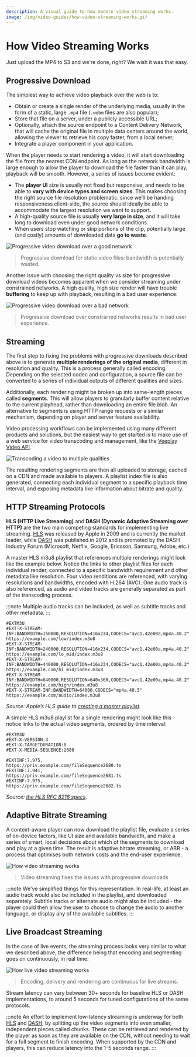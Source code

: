 ```yaml
---
description: A visual guide to how modern video streaming works.
image: /img/video-guides/how-video-streaming-works.gif
---
```


# How Video Streaming Works

Just upload the MP4 to S3 and we're done, right? We wish it was that easy.

## Progressive Download

The simplest way to achieve video playback over the web is to:

- Obtain or create a single render of the underlying media, usually in the form of a static, large `.mp4` file (`.webm` files are also popular);
- Store that file on a server, under a publicly accessible URL;
- Optionally, attach the source endpoint to a Content Delivery Network, that will cache the original file in multiple data centers around the world, allowing the viewer to retrieve his copy  faster, from a local server;
- Integrate a player component in your application.

When the player needs to start rendering a video, it will start downloading the file from the nearest CDN endpoint. As long as the network bandwidth is large enough to allow the player to download the file faster than it can play, playback will be smooth. However, a series of issues become evident:

- The **player UI** size is usually not fixed but responsive, and needs to be able to **vary with device types and screen sizes**. This makes choosing the right source file resolution problematic: since we’ll be handing responsiveness client-side, the source should ideally be able to accommodate the largest resolution we want to support.
- A high-quality source file is usually **very large in size**, and it will take long to download even under good network conditions.
- When users stop watching or skip portions of the clip, potentially large (and costly) amounts of downloaded data **go to waste**.

![Progressive video download over a good network](/img/video-guides/progressive-video-download-good-network.gif)
> Progressive download for static video files: bandwidth is potentially wasted.

Another issue with choosing the right quality vs size for progressive download videos becomes apparent when we consider streaming under constrained networks. A high quality, high size render will have trouble **buffering** to keep up with playback, resulting in a bad user experience:

![Progressive video download over a bad network](/img/video-guides/progressive-video-download-bad-network.gif)
> Progressive download over constrained networks results in bad user experience.

## Streaming

The first step to fixing the problems with progressive downloads described above is to generate **multiple renderings of the original media**, different in resolution and quality. This is a process generally called encoding. Depending on the selected codec and configuration, a source file can be converted to a series of individual outputs of different qualities and sizes.

Additionally, each rendering might be broken up into same-length pieces called **segments**. This will allow players to granularly buffer content relative to the current playhead, rather than downloading an entire file blob. An alternative to segments is using HTTP range requests or a similar mechanism, depending on player and server feature availability.

Video processing workflows can be implemented using many different products and solutions, but the easiest way to get started is to make use of a web service for video transcoding and management, like the [Veeplay Video API](https://veeplay.com/video-api-cloud/).

![Transcoding a video to multiple qualities](/img/video-guides/video-transcoding-multiple-quality.png)

The resulting rendering segments are then all uploaded to storage, cached on a CDN and made available to players. A playlist index file is also generated, connecting each individual segment to a specific playback time interval, and exposing metadata like information about bitrate and quality.

## HTTP Streaming Protocols

**HLS (HTTP Live Streaming)** and **DASH (Dynamic Adaptive Streaming over HTTP)** are the two main competing standards for implementing live streaming. [HLS](https://developer.apple.com/streaming/) was released by Apple in 2009 and is currently the market leader, while [DASH](https://dashif.org/) was published in 2012 and is promoted by the DASH Industry Forum (Microsoft, Netflix, Google, Ericsson, Samsung, Adobe, etc.)

A master HLS m3u8 playlist that references multiple renderings might look like the example below. Notice the links to other playlist files for each individual render, connected to a specific bandwidth requirement and other metadata like resolution. Four video renditions are referenced, with varying resolutions and bandwidths, encoded with H.264 (AVC). One audio track is also referenced, as audio and video tracks are generally separated as part of the transcoding process.

:::note
Multiple audio tracks can be included, as well as subtitle tracks and other metadata.
:::

    #EXTM3U
    #EXT-X-STREAM-INF:BANDWIDTH=150000,RESOLUTION=416x234,CODECS="avc1.42e00a,mp4a.40.2"
    https://example.com/low/index.m3u8
    #EXT-X-STREAM-INF:BANDWIDTH=240000,RESOLUTION=416x234,CODECS="avc1.42e00a,mp4a.40.2"
    https://example.com/lo_mid/index.m3u8
    #EXT-X-STREAM-INF:BANDWIDTH=440000,RESOLUTION=416x234,CODECS="avc1.42e00a,mp4a.40.2"
    https://example.com/hi_mid/index.m3u8
    #EXT-X-STREAM-INF:BANDWIDTH=640000,RESOLUTION=640x360,CODECS="avc1.42e00a,mp4a.40.2"
    https://example.com/high/index.m3u8
    #EXT-X-STREAM-INF:BANDWIDTH=64000,CODECS="mp4a.40.5"
    https://example.com/audio/index.m3u8

_Source: Apple’s HLS guide to [creating a master playlist](https://developer.apple.com/documentation/http_live_streaming/example_playlists_for_http_live_streaming/creating_a_master_playlist)._

A simple HLS m3u8 playlist for a single rendering might look like this - notice links to the actual video segments, ordered by time interval:

    #EXTM3U
    #EXT-X-VERSION:3
    #EXT-X-TARGETDURATION:8
    #EXT-X-MEDIA-SEQUENCE:2680
    
    #EXTINF:7.975,
    https://priv.example.com/fileSequence2680.ts
    #EXTINF:7.941,
    https://priv.example.com/fileSequence2681.ts
    #EXTINF:7.975,
    https://priv.example.com/fileSequence2682.ts

_Source: [the HLS RFC 8216 specs](https://tools.ietf.org/html/rfc8216)._

## Adaptive Bitrate Streaming

A context-aware player can now download the playlist file, evaluate a series of on-device factors, like UI size and available bandwidth, and make a series of smart, local decisions about which of the segments to download and play at a given time. The result is adaptive bitrate streaming, or ABR - a process that optimises both network costs and the end-user experience.

![How video streaming works](/img/video-guides/how-video-streaming-works.gif)
> Video streaming fixes the issues with progressive downloads

:::note
We've simplified things for this representation. In real-life, at least an audio track would also be included in the playlist, and downloaded separately. Subtitle tracks or alternate audio might also be included - the player could then allow the user to choose to change the audio to another language, or display any of the availablle subtitles.
:::

## Live Broadcast Streaming

In the case of live events, the streaming process looks very similar to what we described above, the difference being that encoding and segmenting goes on continuously, in real time:

![How live video streaming works](/img/video-guides/how-live-video-streaming-works.gif)
> Encoding, delivery and rendering are continuous for live streams.

Stream latency can vary between 30+ seconds for baseline HLS or DASH implementations, to around 5 seconds for tuned configurations of the same protocols.

:::note
An effort to implement low-latency streaming is underway for both [HLS](https://developer.apple.com/documentation/http_live_streaming/enabling_low-latency_hls) and [DASH](https://dashif.org/guidelines/), by splitting up the video segments into even smaller, independent pieces called chunks. These can be retrieved and rendered by the player as soon as they are available on the CDN, without needing to wait for a full segment to finish encoding. When supported by the CDN and players, this can reduce latency into the 1-5 seconds range.
:::
